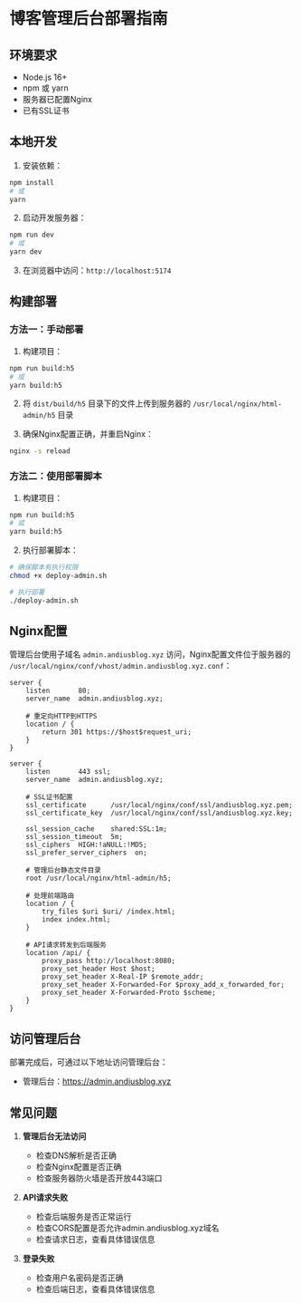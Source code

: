 # 博客管理后台部署指南

## 环境要求

- Node.js 16+
- npm 或 yarn
- 服务器已配置Nginx
- 已有SSL证书

## 本地开发

1. 安装依赖：

```bash
npm install
# 或
yarn
```

2. 启动开发服务器：

```bash
npm run dev
# 或
yarn dev
```

3. 在浏览器中访问：`http://localhost:5174`

## 构建部署

### 方法一：手动部署

1. 构建项目：

```bash
npm run build:h5
# 或
yarn build:h5
```

2. 将 `dist/build/h5` 目录下的文件上传到服务器的 `/usr/local/nginx/html-admin/h5` 目录

3. 确保Nginx配置正确，并重启Nginx：

```bash
nginx -s reload
```

### 方法二：使用部署脚本

1. 构建项目：

```bash
npm run build:h5
# 或
yarn build:h5
```

2. 执行部署脚本：

```bash
# 确保脚本有执行权限
chmod +x deploy-admin.sh

# 执行部署
./deploy-admin.sh
```

## Nginx配置

管理后台使用子域名 `admin.andiusblog.xyz` 访问，Nginx配置文件位于服务器的 `/usr/local/nginx/conf/vhost/admin.andiusblog.xyz.conf`：

```nginx
server {
    listen       80;
    server_name  admin.andiusblog.xyz;
    
    # 重定向HTTP到HTTPS
    location / {
        return 301 https://$host$request_uri;
    }
}

server {
    listen       443 ssl;
    server_name  admin.andiusblog.xyz;
    
    # SSL证书配置
    ssl_certificate      /usr/local/nginx/conf/ssl/andiusblog.xyz.pem;
    ssl_certificate_key  /usr/local/nginx/conf/ssl/andiusblog.xyz.key;
    
    ssl_session_cache    shared:SSL:1m;
    ssl_session_timeout  5m;
    ssl_ciphers  HIGH:!aNULL:!MD5;
    ssl_prefer_server_ciphers  on;
    
    # 管理后台静态文件目录
    root /usr/local/nginx/html-admin/h5;
    
    # 处理前端路由
    location / {
        try_files $uri $uri/ /index.html;
        index index.html;
    }
    
    # API请求转发到后端服务
    location /api/ {
        proxy_pass http://localhost:8080;
        proxy_set_header Host $host;
        proxy_set_header X-Real-IP $remote_addr;
        proxy_set_header X-Forwarded-For $proxy_add_x_forwarded_for;
        proxy_set_header X-Forwarded-Proto $scheme;
    }
}
```

## 访问管理后台

部署完成后，可通过以下地址访问管理后台：

- 管理后台：https://admin.andiusblog.xyz

## 常见问题

1. **管理后台无法访问**
   - 检查DNS解析是否正确
   - 检查Nginx配置是否正确
   - 检查服务器防火墙是否开放443端口

2. **API请求失败**
   - 检查后端服务是否正常运行
   - 检查CORS配置是否允许admin.andiusblog.xyz域名
   - 检查请求日志，查看具体错误信息

3. **登录失败**
   - 检查用户名密码是否正确
   - 检查后端日志，查看具体错误信息 